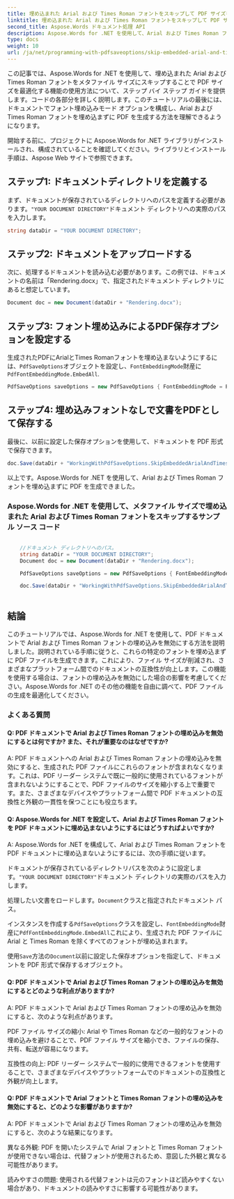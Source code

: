 ```yaml
---
title: 埋め込まれた Arial および Times Roman フォントをスキップして PDF サイズを最適化
linktitle: 埋め込まれた Arial および Times Roman フォントをスキップして PDF サイズを最適化
second_title: Aspose.Words ドキュメント処理 API
description: Aspose.Words for .NET を使用して、Arial および Times Roman フォントを埋め込まずに最適化された PDF を生成するためのステップ バイ ステップ ガイド。
type: docs
weight: 10
url: /ja/net/programming-with-pdfsaveoptions/skip-embedded-arial-and-times-roman-fonts/
---
```


この記事では、Aspose.Words for .NET を使用して、埋め込まれた Arial および Times Roman フォントをメタファイル サイズにスキップすることで PDF サイズを最適化する機能の使用方法について、ステップ バイ ステップ ガイドを提供します。コードの各部分を詳しく説明します。このチュートリアルの最後には、ドキュメントでフォント埋め込みモード オプションを構成し、Arial および Times Roman フォントを埋め込まずに PDF を生成する方法を理解できるようになります。

開始する前に、プロジェクトに Aspose.Words for .NET ライブラリがインストールされ、構成されていることを確認してください。ライブラリとインストール手順は、Aspose Web サイトで参照できます。

## ステップ1: ドキュメントディレクトリを定義する

まず、ドキュメントが保存されているディレクトリへのパスを定義する必要があります。`"YOUR DOCUMENT DIRECTORY"`ドキュメント ディレクトリへの実際のパスを入力します。

```csharp
string dataDir = "YOUR DOCUMENT DIRECTORY";
```

## ステップ2: ドキュメントをアップロードする

次に、処理するドキュメントを読み込む必要があります。この例では、ドキュメントの名前は「Rendering.docx」で、指定されたドキュメント ディレクトリにあると想定しています。

```csharp
Document doc = new Document(dataDir + "Rendering.docx");
```

## ステップ3: フォント埋め込みによるPDF保存オプションを設定する

生成されたPDFにArialとTimes Romanフォントを埋め込まないようにするには、`PdfSaveOptions`オブジェクトを設定し、`FontEmbeddingMode`財産に`PdfFontEmbeddingMode.EmbedAll`.

```csharp
PdfSaveOptions saveOptions = new PdfSaveOptions { FontEmbeddingMode = PdfFontEmbeddingMode.EmbedAll };
```

## ステップ4: 埋め込みフォントなしで文書をPDFとして保存する

最後に、以前に設定した保存オプションを使用して、ドキュメントを PDF 形式で保存できます。

```csharp
doc.Save(dataDir + "WorkingWithPdfSaveOptions.SkipEmbeddedArialAndTimesRomanFonts.pdf", saveOptions);
```

以上です。Aspose.Words for .NET を使用して、Arial および Times Roman フォントを埋め込まずに PDF を生成できました。

### Aspose.Words for .NET を使用して、メタファイル サイズで埋め込まれた Arial および Times Roman フォントをスキップするサンプル ソース コード

```csharp

	//ドキュメント ディレクトリへのパス。
	string dataDir = "YOUR DOCUMENT DIRECTORY";
	Document doc = new Document(dataDir + "Rendering.docx");

	PdfSaveOptions saveOptions = new PdfSaveOptions { FontEmbeddingMode = PdfFontEmbeddingMode.EmbedAll };

	doc.Save(dataDir + "WorkingWithPdfSaveOptions.SkipEmbeddedArialAndTimesRomanFonts.pdf", saveOptions);
   
```

## 結論

このチュートリアルでは、Aspose.Words for .NET を使用して、PDF ドキュメントで Arial および Times Roman フォントの埋め込みを無効にする方法を説明しました。説明されている手順に従うと、これらの特定のフォントを埋め込まずに PDF ファイルを生成できます。これにより、ファイル サイズが削減され、さまざまなプラットフォーム間でのドキュメントの互換性が向上します。この機能を使用する場合は、フォントの埋め込みを無効にした場合の影響を考慮してください。Aspose.Words for .NET のその他の機能を自由に調べて、PDF ファイルの生成を最適化してください。

### よくある質問

#### Q: PDF ドキュメントで Arial および Times Roman フォントの埋め込みを無効にするとは何ですか? また、それが重要なのはなぜですか?
A: PDF ドキュメントへの Arial および Times Roman フォントの埋め込みを無効にすると、生成された PDF ファイルにこれらのフォントが含まれなくなります。これは、PDF リーダー システムで既に一般的に使用されているフォントが含まれないようにすることで、PDF ファイルのサイズを縮小する上で重要です。また、さまざまなデバイスやプラットフォーム間で PDF ドキュメントの互換性と外観の一貫性を保つことにも役立ちます。

#### Q: Aspose.Words for .NET を設定して、Arial および Times Roman フォントを PDF ドキュメントに埋め込まないようにするにはどうすればよいですか?
A: Aspose.Words for .NET を構成して、Arial および Times Roman フォントを PDF ドキュメントに埋め込まないようにするには、次の手順に従います。

ドキュメントが保存されているディレクトリパスを次のように設定します。`"YOUR DOCUMENT DIRECTORY"`ドキュメント ディレクトリの実際のパスを入力します。

処理したい文書をロードします。`Document`クラスと指定されたドキュメント パス。

インスタンスを作成する`PdfSaveOptions`クラスを設定し、`FontEmbeddingMode`財産に`PdfFontEmbeddingMode.EmbedAll`これにより、生成された PDF ファイルに Arial と Times Roman を除くすべてのフォントが埋め込まれます。

使用`Save`方法の`Document`以前に設定した保存オプションを指定して、ドキュメントを PDF 形式で保存するオブジェクト。

#### Q: PDF ドキュメントで Arial および Times Roman フォントの埋め込みを無効にするとどのような利点がありますか?
A: PDF ドキュメントで Arial および Times Roman フォントの埋め込みを無効にすると、次のような利点があります。

PDF ファイル サイズの縮小: Arial や Times Roman などの一般的なフォントの埋め込みを避けることで、PDF ファイル サイズを縮小でき、ファイルの保存、共有、転送が容易になります。

互換性の向上: PDF リーダー システムで一般的に使用できるフォントを使用することで、さまざまなデバイスやプラットフォームでのドキュメントの互換性と外観が向上します。

#### Q: PDF ドキュメントで Arial フォントと Times Roman フォントの埋め込みを無効にすると、どのような影響がありますか?
A: PDF ドキュメントで Arial および Times Roman フォントの埋め込みを無効にすると、次のような結果になります。

異なる外観: PDF を開いたシステムで Arial フォントと Times Roman フォントが使用できない場合は、代替フォントが使用されるため、意図した外観と異なる可能性があります。

読みやすさの問題: 使用される代替フォントは元のフォントほど読みやすくない場合があり、ドキュメントの読みやすさに影響する可能性があります。